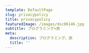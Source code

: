 ```yaml
---
template: DefaultPage
slug: privacypolicy
title: privacypolicy
featuredImage: /images/dsc06146.jpg
subtitle: プログラミング×旅
meta:
  description: プログラミング、旅
  title: ''
---
```


